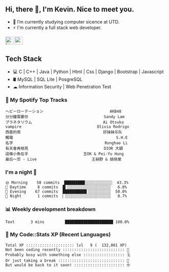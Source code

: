 ## Hi, there 👋, I'm Kevin. Nice to meet you.

- 🌱 I’m currently studying computer sicence at UTD.
- ⚡ I'm currently a full stack web developer.

<a href="https://www.linkedin.com/in/kevin12686/"><img alt="LinkedIn" src="https://img.shields.io/badge/linkedin%20-%230077B5.svg?&style=for-the-badge&logo=linkedin&logoColor=white" height=25></a>
<a href="https://www.instagram.com/kevin12686/"><img src="https://img.shields.io/badge/instagram-3f729b?&style=for-the-badge&logo=instagram&logoColor=white" height=25></a>

## Tech Stack

* 💻 C | C++ | Java | Python | Html | Css | Django | Bootstrap | Javascript
* 🛢️ MySQL | SQL Lite | PosgreSQL
* ☁ Information Security | Web Penetration Test

### 🎵 My Spotify Top Tracks

<!-- spotify start -->

```text
ヘビーローテーション                             AKB48
分分鐘需要你                                 Sandy Lam
プラネタリウム                               Ai Otsuka
vampire                                 Olivia Rodrigo
西窗的雨                                    好妹妹乐队
觸電                                             S.H.E
名字                                        Ronghao Li
有天會再相見                                 DIOR 大穎
這條小魚在乎                        王OK & Pei-Yu Hung
最后一页 - Live                        王赫野 & 姚晓棠
```

<!-- spotify end -->

### I'm a night 🦉

<!-- early_bird start -->

```text
🌞 Morning    58 commits  █████████░░░░░░░░░░░░  43.3%
🌆 Daytime     8 commits  █▎░░░░░░░░░░░░░░░░░░░   6.0%
🌃 Evening    67 commits  ██████████▌░░░░░░░░░░  50.0%
🌙 Night       1 commits  ▏░░░░░░░░░░░░░░░░░░░░   0.7%
```

<!-- early_bird end -->

### 📊 Weekly development breakdown

<!-- code_time start -->

```text
Text       3 mins         █████████████████████ 100.0%
```

<!-- code_time end -->

### 🧰 My Code::Stats XP (Recent Languages)

<!-- codestats start -->

```text
Total XP ::::::::::::::::::::: lvl   9 (  132,001 XP) 
Not been coding recently ::::::::::::::::::::::::::: 🙈
Probably busy with something else :::::::::::::::::: 🗓
Or just taking a break ::::::::::::::::::::::::::::: 🌴
But would be back to it soon! :::::::::::::::::::::: 🤓
```

<!-- codestats end -->
